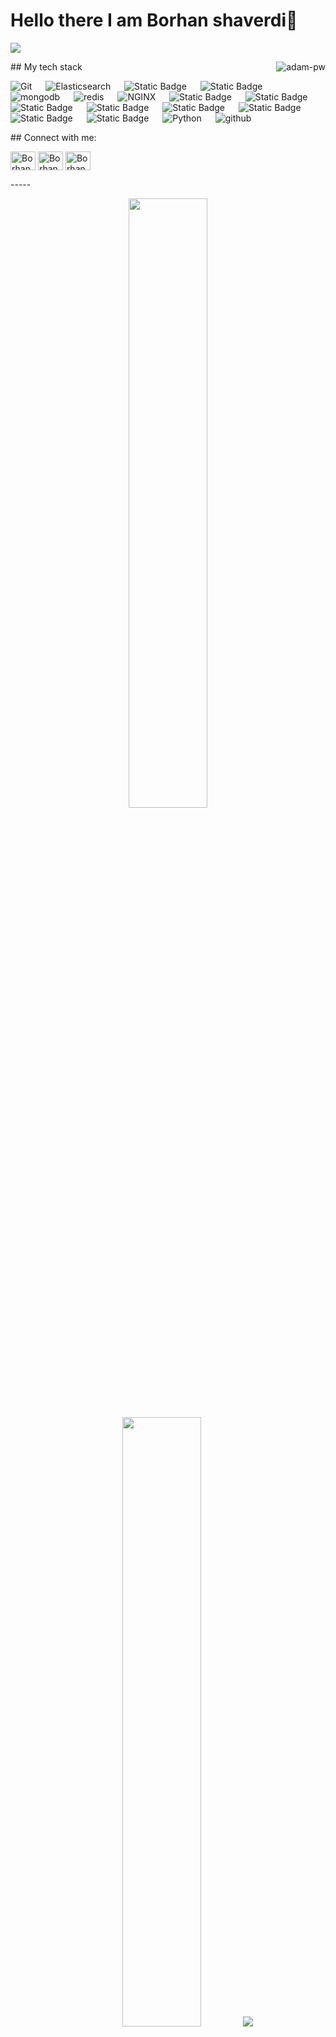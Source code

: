 # Hello there I am Borhan shaverdi👋
<!--
   **shaverdi10381/shaverdi10381** is a ✨ _special_ ✨ repository because its `README.md` (this file) appears on your GitHub profile.
   
   Here are some ideas to get you started:
   
   - 🔭 I’m currently working on ...
   - 🌱 I’m currently learning ...
   - 👯 I’m looking to collaborate on ...
   - 🤔 I’m looking for help with ...
   - 💬 Ask me about ...
   - 📫 How to reach me: ...
   - 😄 Pronouns: ...
   - ⚡ Fun fact: ...
   -->
![](https://github.com/shaverdi10381/shaverdi10381/blob/master/icons/header_.png)
<p><img align="right" src="https://github.com/Adam-pw/Adam-pw/blob/main/animation_500_kxa883sd.gif" alt="adam-pw" /></p>
## My tech stack
<p align="left"> 
   <a>
   <img alt="Git" src="https://img.shields.io/badge/-git-red?logo=git&logoColor=white"/>
   </a>
   &emsp; 
   <a> 
   <img alt="Elasticsearch" src="https://img.shields.io/badge/-ElasticSearch-brightgreen?logo=elasticsearch&logoColor=white">
   </a> 
   &emsp;
   <a>
   <img alt="Static Badge" src="https://img.shields.io/badge/Jenkins-Jenkins?style=plastic&logo=Jenkins&logoColor=white&color=red">
   </a>
   &emsp;
   <a>
   <img alt="Static Badge" src="https://img.shields.io/badge/PostgreSQL-PostgreSQL?style=plastic&logo=PostgreSQL&logoColor=blue&color=white">
   </a>
   &emsp;
   <a> 
   <img alt="mongodb" src="https://img.shields.io/badge/-mongoDb-green?logo=mongodb&logoColor=white">
   </a>
   &emsp;
   <a>
   <img alt="redis" src="https://img.shields.io/badge/-redis-red?logo=redis&logoColor=white"/>
   </a>
   &emsp;
   <a>
   <img alt="NGINX" src="https://img.shields.io/badge/-NGINX-yellow?logo=nginx&logoColor=white"/>
   </a>
   &emsp;
   <a>
   <img alt="Static Badge" src="https://img.shields.io/badge/kafka-kafka?style=plastic&logo=apachekafka&logoColor=black&color=white">
   &emsp;
   <a> 
   <img alt="Static Badge" src="https://img.shields.io/badge/kubernetes-kubernetes?style=plastic&logo=kubernetes&logoColor=white&color=blue">
   </a>
   &emsp;
   <a>
   <img alt="Static Badge" src="https://img.shields.io/badge/docker-docker?style=plastic&logo=docker&logoColor=white&color=blue">
   </a>
   &emsp;
   <a>
   <img alt="Static Badge" src="https://img.shields.io/badge/Keycloak-Keycloak?style=plastic&logo=Keycloak&color=black">
   </a>     
   &emsp;
   <a>
   <img alt="Static Badge" src="https://img.shields.io/badge/Grafana-Grafana?style=plastic&logo=Grafana&logoColor=orange&color=white">
   </a>
   &emsp;
   <a>
   <img alt="Static Badge" src="https://img.shields.io/badge/zabbix-zabbix?style=plastic&logo=zabbix&logoColor=white&color=red">
   </a>
   &emsp;
   <a>
   <img alt="Static Badge" src="https://img.shields.io/badge/Prometheus-Prometheus?style=plastic&logo=Prometheus&logoColor=orange&color=white">
   </a>
   &emsp;
   <a>
   <img alt="Static Badge" src="https://img.shields.io/badge/dotnet-dotnet?style=plastic&logo=dotnet&logoColor=white&color=purple">
   </a>
   &emsp;
   <a>
   <img alt="Python" src="https://img.shields.io/badge/Python%20-%2314354C.svg?logo=python&logoColor=white">
   </a>
   &emsp;
   <a> 
   <img alt="github" src="https://img.shields.io/badge/-GitHub-black?logo=github&logoColor=white">
   </a>
</p>
## Connect with me:
<p align="left">
   <a href="https://www.linkedin.com/in/borhan-shaverdi-8a322278/" target="blank"><img align="center"
      src="https://raw.githubusercontent.com/rahuldkjain/github-profile-readme-generator/master/src/images/icons/Social/linked-in-alt.svg"
      alt="Borhan shaverdi" height="30" width="40" /></a>
   <a href="https://www.instagram.com/borhan.shaverdi/" target="blank"><img align="center"
      src="https://raw.githubusercontent.com/rahuldkjain/github-profile-readme-generator/master/src/images/icons/Social/instagram.svg"
      alt="Borhan shaverdi" height="30" width="40" /></a>
  <a href="https://x.com/BShaverdi" target="blank"><img align="center"
      src="https://raw.githubusercontent.com/rahuldkjain/github-profile-readme-generator/master/src/images/icons/Social/twitter.svg"
      alt="Borhan shaverdi" height="30" width="40" /></a>
</p>
-----
<p align="center">
   <img height="50%" width="auto" src ="https://github-readme-stats.vercel.app/api?username=shaverdi10381&show_icons=true&count_private=true&theme=darcula&hide_border=true&hide=issues,contribs&bg_color=00000000">
   <img height="50%" width="auto" src ="https://github-readme-stats.vercel.app/api/top-langs/?username=shaverdi10381&layout=compact&hide_border=true&theme=darcula&bg_color=00000000&langs_count=6&hide=jupyter%20notebook,tex,css,php">
   <img src ="https://github-readme-streak-stats.herokuapp.com?user=shaverdi10381&theme=darcula&hide_border=true&background=FFFFFF00">
   <br>
   <br>
</p>
<p align="center">
   <a href="https://stackoverflow.com/users/27569491/borhan-shaverdi"><img src="https://stackoverflow.com/users/flair/27569491.png" width="208" height="58" alt="profile for Borhan Shaverdi at Stack Overflow, Q&amp;A for professional and enthusiast programmers" title="profile for Borhan Shaverdi at Stack Overflow, Q&amp;A for professional and enthusiast programmers"></a>
</p>
